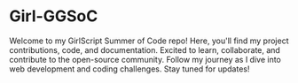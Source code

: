 # Girl-GGSoC
 Welcome to my GirlScript Summer of Code repo! Here, you'll find my project contributions, code, and documentation. Excited to learn, collaborate, and contribute to the open-source community. Follow my journey as I dive into web development and coding challenges. Stay tuned for updates!
